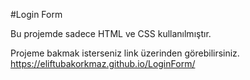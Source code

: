 #Login Form

Bu projemde sadece HTML ve CSS kullanılmıştır.

Projeme bakmak isterseniz link üzerinden görebilirsiniz.
https://eliftubakorkmaz.github.io/LoginForm/
